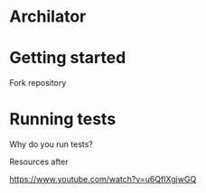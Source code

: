 # Archilator

# Getting started

Fork repository

# Running tests

Why do you run tests?

Resources after

https://www.youtube.com/watch?v=u6QfIXgjwGQ
